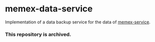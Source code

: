 # memex-data-service
Implementation of a data backup service for the data of [memex-service](https://github.com/matthewjohnson42/memex-service).

### This repository is archived.
